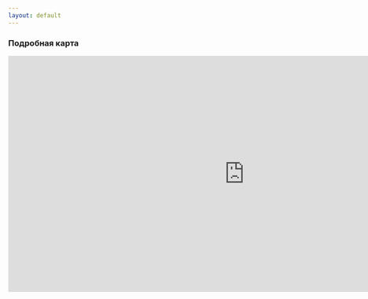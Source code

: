 ```yaml
---
layout: default
---
```


### Подробная карта

<iframe src="https://yandex.ru/map-widget/v1/-/CBe7m4hvsC" width="960" height="480" frameborder="0"></iframe>
